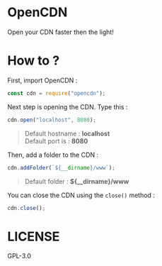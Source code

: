 # OpenCDN

Open your CDN faster then the light!

# How to ?

First, import OpenCDN :

```js
const cdn = require("opencdn");
```

Next step is opening the CDN. Type this :

```js
cdn.open("localhost", 8080);
```

> Default hostname : **localhost** <br>
> Default port is : **8080**

Then, add a folder to the CDN :

```js
cdn.addFolder(`${__dirname}/www`);
```

> Default folder : **${\_\_dirname}/www**

You can close the CDN using the `close()` method :

```js
cdn.close();
```

# LICENSE

GPL-3.0
